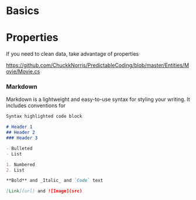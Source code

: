 # Basics

# Properties
If you need to clean data, take advantage of properties

<script src="https://gist.github.com/ChuckkNorris/ea72da075116adf3539daa424d4e0052.js"></script>
https://github.com/ChuckkNorris/PredictableCoding/blob/master/Entities/Movie/Movie.cs

### Markdown

Markdown is a lightweight and easy-to-use syntax for styling your writing. It includes conventions for

```markdown
Syntax highlighted code block

# Header 1
## Header 2
### Header 3

- Bulleted
- List

1. Numbered
2. List

**Bold** and _Italic_ and `Code` text

[Link](url) and ![Image](src)
```
